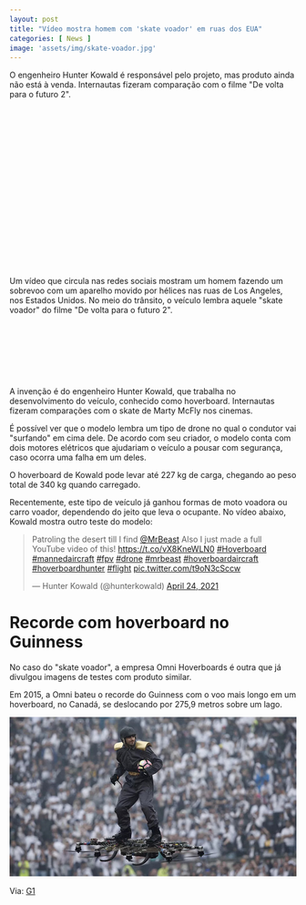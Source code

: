 ```yaml
---
layout: post
title: "Vídeo mostra homem com 'skate voador' em ruas dos EUA"
categories: [ News ]
image: 'assets/img/skate-voador.jpg'
---
```


O engenheiro Hunter Kowald é responsável pelo projeto, mas produto ainda não está à venda. Internautas fizeram comparação com o filme "De volta para o futuro 2".

<!-- QUADRADO -->
<script async src="//pagead2.googlesyndication.com/pagead/js/adsbygoogle.js"></script>
<ins class="adsbygoogle"
style="display:inline-block;width:336px;height:280px"
data-ad-client="ca-pub-2838251107855362"
data-ad-slot="5351066970"></ins>
<script>
(adsbygoogle = window.adsbygoogle || []).push({});
</script>

Um vídeo que circula nas redes sociais mostram um homem fazendo um sobrevoo com um aparelho movido por hélices nas ruas de Los Angeles, nos Estados Unidos. No meio do trânsito, o veículo lembra aquele "skate voador" do filme "De volta para o futuro 2".


<!-- MINI ANÚNCIO -->
<script async src="//pagead2.googlesyndication.com/pagead/js/adsbygoogle.js"></script>
<!-- Games Root -->
<ins class="adsbygoogle"
style="display:inline-block;width:730px;height:95px"
data-ad-client="ca-pub-2838251107855362"
data-ad-slot="5351066970"></ins>
<script>
(adsbygoogle = window.adsbygoogle || []).push({});
</script>

A invenção é do engenheiro Hunter Kowald, que trabalha no desenvolvimento do veículo, conhecido como hoverboard. Internautas fizeram comparações com o skate de Marty McFly nos cinemas.

É possível ver que o modelo lembra um tipo de drone no qual o condutor vai "surfando" em cima dele. De acordo com seu criador, o modelo conta com dois motores elétricos que ajudariam o veículo a pousar com segurança, caso ocorra uma falha em um deles.

<!-- RETANGULO LARGO 2 -->
<script async src="//pagead2.googlesyndication.com/pagead/js/adsbygoogle.js"></script>
<ins class="adsbygoogle"
style="display:block; text-align:center;"
data-ad-layout="in-article"
data-ad-format="fluid"
data-ad-client="ca-pub-2838251107855362"
data-ad-slot="8549252987"></ins>
<script>
(adsbygoogle = window.adsbygoogle || []).push({});
</script>

O hoverboard de Kowald pode levar até 227 kg de carga, chegando ao peso total de 340 kg quando carregado.

Recentemente, este tipo de veículo já ganhou formas de moto voadora ou carro voador, dependendo do jeito que leva o ocupante. No vídeo abaixo, Kowald mostra outro teste do modelo:

<blockquote class="twitter-tweet"><p lang="en" dir="ltr">Patroling the desert till I find <a href="https://twitter.com/MrBeast?ref_src=twsrc%5Etfw">@MrBeast</a> Also I just made a full YouTube video of this! <a href="https://t.co/vX8KneWLN0">https://t.co/vX8KneWLN0</a> <a href="https://twitter.com/hashtag/Hoverboard?src=hash&amp;ref_src=twsrc%5Etfw">#Hoverboard</a> <a href="https://twitter.com/hashtag/mannedaircraft?src=hash&amp;ref_src=twsrc%5Etfw">#mannedaircraft</a> <a href="https://twitter.com/hashtag/fpv?src=hash&amp;ref_src=twsrc%5Etfw">#fpv</a> <a href="https://twitter.com/hashtag/drone?src=hash&amp;ref_src=twsrc%5Etfw">#drone</a> <a href="https://twitter.com/hashtag/mrbeast?src=hash&amp;ref_src=twsrc%5Etfw">#mrbeast</a> <a href="https://twitter.com/hashtag/hoverboardaircraft?src=hash&amp;ref_src=twsrc%5Etfw">#hoverboardaircraft</a> <a href="https://twitter.com/hashtag/hoverboardhunter?src=hash&amp;ref_src=twsrc%5Etfw">#hoverboardhunter</a> <a href="https://twitter.com/hashtag/flight?src=hash&amp;ref_src=twsrc%5Etfw">#flight</a> <a href="https://t.co/t9oN3cSccw">pic.twitter.com/t9oN3cSccw</a></p>&mdash; Hunter Kowald (@hunterkowald) <a href="https://twitter.com/hunterkowald/status/1385967803040112641?ref_src=twsrc%5Etfw">April 24, 2021</a></blockquote> <script async src="https://platform.twitter.com/widgets.js" charset="utf-8"></script>

# Recorde com hoverboard no Guinness
No caso do "skate voador", a empresa Omni Hoverboards é outra que já divulgou imagens de testes com produto similar.

Em 2015, a Omni bateu o recorde do Guinness com o voo mais longo em um hoverboard, no Canadá, se deslocando por 275,9 metros sobre um lago.

![Skate voador](/assets/img/omnihoverboardapresentacao.jpg)

<!-- RETANGULO LARGO -->
<script async src="https://pagead2.googlesyndication.com/pagead/js/adsbygoogle.js"></script>
<!-- Informat -->
<ins class="adsbygoogle"
style="display:block"
data-ad-client="ca-pub-2838251107855362"
data-ad-slot="2327980059"
data-ad-format="auto"
data-full-width-responsive="true"></ins>
<script>
(adsbygoogle = window.adsbygoogle || []).push({});
</script>

Via: [G1](https://g1.globo.com/economia/tecnologia/noticia/2021/04/27/video-mostra-homem-com-skate-voador-no-meio-do-transito-nos-eua.ghtml)


